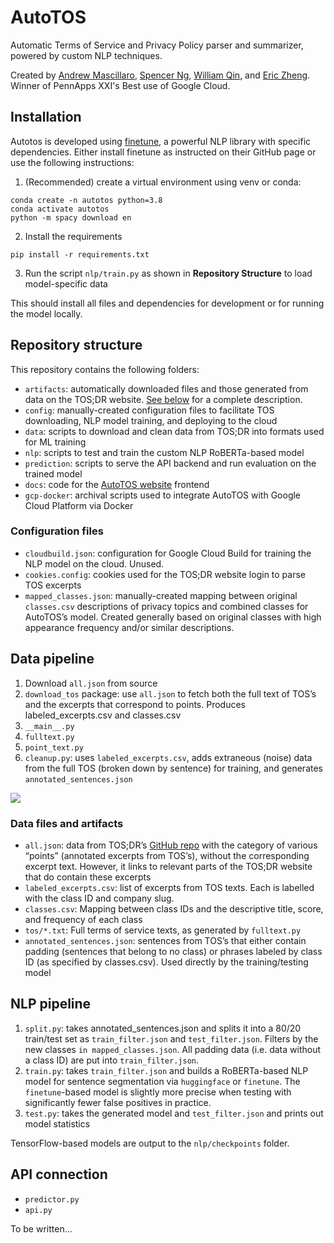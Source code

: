 # AutoTOS

Automatic Terms of Service and Privacy Policy parser and summarizer, powered by custom NLP techniques.

Created by [Andrew Mascillaro](https://github.com/intermezzio), [Spencer Ng](https://github.com/spencerng), [William Qin](https://github.com/MathTauAthogen), and [Eric Zheng](https://github.com/air-wreck). Winner of PennApps XXI's Best use of Google Cloud.

## Installation

Autotos is developed using [finetune](https://github.com/IndicoDataSolutions/finetune), a powerful NLP library with specific dependencies. Either install finetune as instructed on their GitHub page or use the following instructions:

1. (Recommended) create a virtual environment using venv or conda:
```
conda create -n autotos python=3.8
conda activate autotos
python -m spacy download en
```
2. Install the requirements
```
pip install -r requirements.txt
```
3. Run the script `nlp/train.py` as shown in **Repository Structure** to load model-specific data

This should install all files and dependencies for development or for running the model locally.

## Repository structure

This repository contains the following folders:

* `artifacts`: automatically downloaded files and those generated from data on the TOS;DR website. [See below](#data-files-and-artifacts) for a complete description.
* `config`: manually-created configuration files to facilitate TOS downloading, NLP model training, and deploying to the cloud
* `data`: scripts to download and clean data from TOS;DR into formats used for ML training
* `nlp`: scripts to test and train the custom NLP RoBERTa-based model
* `prediction`: scripts to serve the API backend and run evaluation on the trained model
* `docs`: code for the [AutoTOS website](http://autotos.me) frontend
* `gcp-docker`: archival scripts used to integrate AutoTOS with Google Cloud Platform via Docker


### Configuration files

* `cloudbuild.json`: configuration for Google Cloud Build for training the NLP model on the cloud. Unused.
* `cookies.config`: cookies used for the TOS;DR website login to parse TOS excerpts
* `mapped_classes.json`: manually-created mapping between original `classes.csv` descriptions of privacy topics and combined classes for AutoTOS’s model. Created generally based on original classes with high appearance frequency and/or similar descriptions.


## Data pipeline

1. Download `all.json` from source
2. `download_tos` package: use `all.json` to fetch both the full text of TOS’s and the excerpts that correspond to points. Produces labeled_excerpts.csv and classes.csv
  1. `__main__.py` 
  2. `fulltext.py`
  3. `point_text.py`
4. `cleanup.py`: uses `labeled_excerpts.csv`, adds extraneous (noise) data from the full TOS (broken down by sentence) for training, and generates `annotated_sentences.json`

![](https://gist.github.com/spencerng/63c95363c617bdbe0ec2c9e5d53785df/raw/d7c01cb18307a67d46df8391f3bdee362b3abe14/data-pipeline.svg)


### Data files and artifacts

* `all.json`: data from TOS;DR’s [GitHub repo](https://raw.githubusercontent.com/tosdr/tosdr.org/master/api/1/all.json) with the category of various “points” (annotated excerpts from TOS’s), without the corresponding excerpt text. However, it links to relevant parts of the TOS;DR website that do contain these excerpts
* `labeled_excerpts.csv`: list of excerpts from TOS texts. Each is labelled with the class ID and company slug.
* `classes.csv`: Mapping between class IDs and the descriptive title, score, and frequency of each class
* `tos/*.txt`: Full terms of service texts, as generated by `fulltext.py`
* `annotated_sentences.json`: sentences from TOS’s that either contain padding (sentences that belong to no class) or phrases labeled by class ID (as specified by classes.csv). Used directly by the training/testing model


## NLP pipeline

1. `split.py`: takes annotated_sentences.json and splits it into a 80/20 train/test set as `train_filter.json` and `test_filter.json`. Filters by the new classes `in mapped_classes.json`. All padding data (i.e. data without a class ID) are put into `train_filter.json`.
2. `train.py`: takes `train_filter.json` and builds a RoBERTa-based NLP model for sentence segmentation via `huggingface` or `finetune`. The `finetune`-based model is slightly more precise when testing with significantly fewer false positives in practice.
3. `test.py`: takes the generated model and `test_filter.json` and prints out model statistics

TensorFlow-based models are output to the `nlp/checkpoints` folder.

## API connection

* `predictor.py`
* `api.py`

To be written...
